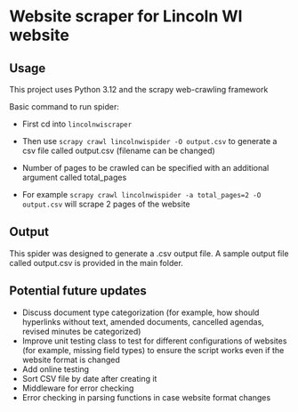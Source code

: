# Website scraper for Lincoln WI website
## Usage
This project uses Python 3.12 and the scrapy web-crawling framework

Basic command to run spider:

- First cd into `lincolnwiscraper` 

- Then use `scrapy crawl lincolnwispider -O output.csv` to generate a csv file called output.csv (filename can be changed)

- Number of pages to be crawled can be specified with an additional argument called total_pages

- For example `scrapy crawl lincolnwispider -a total_pages=2 -O output.csv` will scrape 2 pages of the website

## Output

This spider was designed to generate a .csv output file. 
A sample output file called output.csv is provided in the main folder.

## Potential future updates

- Discuss document type categorization (for example, how should hyperlinks without text, amended documents, cancelled agendas, revised minutes be categorized)
- Improve unit testing class to test for different configurations of websites (for example, missing field types) to ensure the script works even if the website format is changed
- Add online testing
- Sort CSV file by date after creating it
- Middleware for error checking
- Error checking in parsing functions in case website format changes
